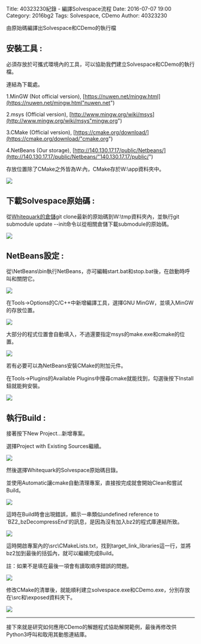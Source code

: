 Title: 40323230紀錄 - 編譯Solvespace流程
Date: 2016-07-07 19:00
Category: 2016bg2
Tags: Solvespace, CDemo
Author: 40323230


由原始碼編譯出Solvespace和CDemo的執行檔

<!-- PELICAN_END_SUMMARY -->

<h2>安裝工具 :</h2>

必須存放於可攜式環境內的工具，可以協助我們建立Solvespace和CDemo的執行檔。

連結為下載處。

1.MinGW (Not official version), [https://nuwen.net/mingw.html](https://nuwen.net/mingw.html"nuwen.net")

2.msys (Official version), [http://www.mingw.org/wiki/msys](http://www.mingw.org/wiki/msys"mingw.org")

3.CMake  (Official version), [https://cmake.org/download/](https://cmake.org/download/"cmake.org")

4.NetBeans (Our storage), [http://140.130.17.17/public/Netbeans/](http://140.130.17.17/public/Netbeans/"140.130.17.17/public/")

存放位置除了CMake之外皆為W:內，CMake存於W:\app資料夾中。

![](https://raw.githubusercontent.com/coursemdetw/project_site_files/gh-pages/files/2016spring/g2/Python_solvespace/0707_01.jpg)

<h2>下載Solvespace原始碼 :</h2>

從[Whitequark的倉儲](https://github.com/whitequark/solvespace/tree/master"github.com")git clone最新的原始碼到W:\tmp資料夾內，並執行git submodule update --init命令以從相關倉儲下載submodule的原始碼。

![](https://raw.githubusercontent.com/coursemdetw/project_site_files/gh-pages/files/2016spring/g2/Python_solvespace/0707_02.jpg)

<h2>NetBeans設定 :</h2>

從\NetBeans\bin執行NetBeans，亦可編輯start.bat和stop.bat後，在啟動時呼叫和關閉它。

![](https://raw.githubusercontent.com/coursemdetw/project_site_files/gh-pages/files/2016spring/g2/Python_solvespace/0707_03.jpg)

在Tools->Options的C/C++中新增編譯工具，選擇GNU MinGW，並填入MinGW的存放位置。

![](https://raw.githubusercontent.com/coursemdetw/project_site_files/gh-pages/files/2016spring/g2/Python_solvespace/0707_04.jpg)

大部分的程式位置會自動填入，不過還要指定msys的make.exe和cmake的位置。

![](https://raw.githubusercontent.com/coursemdetw/project_site_files/gh-pages/files/2016spring/g2/Python_solvespace/0707_05.jpg)

若有必要可以為NetBeans安裝CMake的附加元件。

在Tools->Plugins的Available Plugins中搜尋cmake就能找到，勾選後按下Install鈕就能夠安裝。

![](https://raw.githubusercontent.com/coursemdetw/project_site_files/gh-pages/files/2016spring/g2/Python_solvespace/0707_06.jpg)

<h2>執行Build :</h2>

接著按下New Project...新增專案。

選擇Project with Existing Sources繼續。

![](https://raw.githubusercontent.com/coursemdetw/project_site_files/gh-pages/files/2016spring/g2/Python_solvespace/0707_07.jpg)

然後選擇Whitequark的Solvespace原始碼目錄。

並使用Automatic讓cmake自動清理專案，直接按完成就會開始Clean和嘗試Build。

![](https://raw.githubusercontent.com/coursemdetw/project_site_files/gh-pages/files/2016spring/g2/Python_solvespace/0707_08.jpg)

這時在Build時會出現錯誤，顯示一串類似undefined reference to `BZ2_bzDecompressEnd'的訊息，是因為沒有加入bz2的程式庫連結所致。

![](https://raw.githubusercontent.com/coursemdetw/project_site_files/gh-pages/files/2016spring/g2/Python_solvespace/0707_09.jpg)

這時開啟專案內的\src\CMakeLists.txt，找到target_link_libraries這一行，並將bz2加到最後的括弧內，就可以繼續完成Build。

註：如果不是填在最後一項會有讀取順序錯誤的問題。

![](https://raw.githubusercontent.com/coursemdetw/project_site_files/gh-pages/files/2016spring/g2/Python_solvespace/0707_10.jpg)

修改CMake的清單後，就能順利建立solvespace.exe和CDemo.exe，分別存放在\src和\exposed資料夾下。

![](https://raw.githubusercontent.com/coursemdetw/project_site_files/gh-pages/files/2016spring/g2/Python_solvespace/0707_11.jpg)

<hr>

接下來就是研究如何應用CDemo的解題程式協助解開範例，最後再修改供Python3呼叫和取用其動態連結庫。